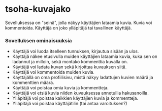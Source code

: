 # tsoha-kuvajako

Sovelluksessa on "seinä", jolla näkyy käyttäjien lataamia kuvia. 
Kuvia voi kommentoida. Käyttäjä on joko ylläpitäjä tai tavallinen käyttäjä.

### Sovelluksen ominaisuuksia
* Käyttäjä voi luoda itselleen tunnuksen, kirjautua sisään ja ulos. 
* Käyttäjä näkee etusivulla muiden käyttäjien lataamia kuvia, kuka sen on ladannut ja milloin, sekä montako kommenttia kuvalla on.
* Käyttäjä voi ladata kuvan sekä kirjoittaa kuvauksen siitä. 
* Käyttäjä voi kommentoida muiden kuvia. 
* Käyttäjällä on oma profiilisivu, mistä näkyy ladattujen kuvien määrä ja kommenttien määrä. 
* Käyttäjä voi poistaa omia kuvia ja kommentteja. 
* Käyttäjä voi etsiä kuvia niiden kuvauksessa annetuilla hakusanoilla. 
* Ylläpitäjä voi poistaa kaikkien käyttäjien kuvia ja kommentteja. 
* Ylläpitäjä voi poistaa käyttäjätilin (tai antaa varoituksen?)
